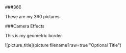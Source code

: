 ###360

These are my 360 pictures
<script src="//360.vizor.io/scripts/embed.js" data-vizorurl="https://360.vizor.io/embed/v/axp2w" ></script>
<script src="//360.vizor.io/scripts/embed.js" data-vizorurl="https://360.vizor.io/embed/v/6qkgp" ></script>
<script src="//360.vizor.io/scripts/embed.js" data-vizorurl="https://360.vizor.io/embed/v/vqk2b" ></script>
<script src="//360.vizor.io/scripts/embed.js" data-vizorurl="https://360.vizor.io/embed/v/oebpv" ></script>

###Camera Effects

This is my geometric border

![picture_title](picture filename?raw=true "Optional Title")
